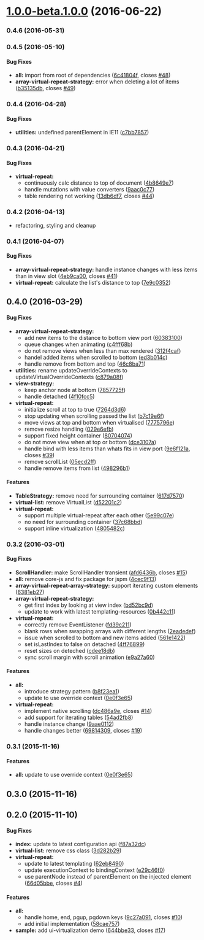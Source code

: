 <a name="1.0.0-beta.1.0.0"></a>
# [1.0.0-beta.1.0.0](https://github.com/aurelia/ui-virtualization/compare/0.5.2...v1.0.0-beta.1.0.0) (2016-06-22)



### 0.4.6 (2016-05-31)


### 0.4.5 (2016-05-10)


#### Bug Fixes

* **all:** import from root of dependencies ([6c41804f](http://github.com/aurelia/ui-virtualization/commit/6c41804f54e7951115f433b13fc2ab79ad20ae15), closes [#48](http://github.com/aurelia/ui-virtualization/issues/48))
* **array-virtual-repeat-strategy:** error when deleting a lot of items ([b35135db](http://github.com/aurelia/ui-virtualization/commit/b35135dba7bd473a88383cbfc52e44e41000211b), closes [#49](http://github.com/aurelia/ui-virtualization/issues/49))


### 0.4.4 (2016-04-28)


#### Bug Fixes

* **utilities:** undefined parentElement in IE11 ([c7bb7857](http://github.com/aurelia/ui-virtualization/commit/c7bb78576cf584c203cddb2e9374ff9df4284caf))


### 0.4.3 (2016-04-21)


#### Bug Fixes

* **virtual-repeat:**
  * continuously calc distance to top of document ([4b8649e7](http://github.com/aurelia/ui-virtualization/commit/4b8649e7416517ad217addf20bef6e26e2366e69))
  * handle mutations with value converters ([9aac0c77](http://github.com/aurelia/ui-virtualization/commit/9aac0c772fb128bd5cd4679cbfcbfccb7ebef380))
  * table rendering not working ([13db6df7](http://github.com/aurelia/ui-virtualization/commit/13db6df782decce19fdf59b757cd036fc60a099b), closes [#44](http://github.com/aurelia/ui-virtualization/issues/44))


### 0.4.2 (2016-04-13)

* refactoring, styling and cleanup

### 0.4.1 (2016-04-07)


#### Bug Fixes

* **array-virtual-repeat-strategy:** handle instance changes with less items than in view slot ([4eb9ca00](http://github.com/aurelia/ui-virtualization/commit/4eb9ca00587739ecb9446d82d779913303a146c9), closes [#41](http://github.com/aurelia/ui-virtualization/issues/41))
* **virtual-repeat:** calculate the list's distance to top ([7e9c0352](http://github.com/aurelia/ui-virtualization/commit/7e9c035255abc287a516624f0e4bb5b3901b7f5e))


## 0.4.0 (2016-03-29)


#### Bug Fixes

* **array-virtual-repeat-strategy:**
  * add new items to the distance to bottom view port ([60383100](http://github.com/aurelia/ui-virtualization/commit/603831008f43fb1fb67a538b9191483c3a1259fc))
  * queue changes when animating ([c4fff68b](http://github.com/aurelia/ui-virtualization/commit/c4fff68b6403eca9a3802653f77d250ce749a1ab))
  * do not remove views when less than max rendered ([312f4caf](http://github.com/aurelia/ui-virtualization/commit/312f4caf2dac668225404e8d5dfa7602ffb87762))
  * handel added items when scrolled to bottom ([ed3b014c](http://github.com/aurelia/ui-virtualization/commit/ed3b014c63bcafc4df5f52ea72b4426c5f057260))
  * handle remove from bottom and top ([46c8ba71](http://github.com/aurelia/ui-virtualization/commit/46c8ba711c0455a5ba461fe2134f1f14c7af4c9d))
* **utilities:** rename updateOverrideContexts to updateVirtualOverrideContexts ([c879a08f](http://github.com/aurelia/ui-virtualization/commit/c879a08f6f6b693fe0e4e0ba74302199c64cd6ef))
* **view-strategy:**
  * keep anchor node at bottom ([7857725f](http://github.com/aurelia/ui-virtualization/commit/7857725f9293b05a3a3672d6ca4902a0f050218f))
  * handle detached ([4f10fcc5](http://github.com/aurelia/ui-virtualization/commit/4f10fcc5ed3a62cd6ea2b9a72327117c111221cc))
* **virtual-repeat:**
  * initialize scroll at top to true ([7264d3d6](http://github.com/aurelia/ui-virtualization/commit/7264d3d6930293dc5bb869dd47ff464f070a333f))
  * stop updating when scrolling passed the list ([b7c19e6f](http://github.com/aurelia/ui-virtualization/commit/b7c19e6f111e4fa594d2f37d7b999039dd272a8b))
  * move views at top and bottom when virtualised ([7775796e](http://github.com/aurelia/ui-virtualization/commit/7775796eb2586bf27c3ed08ac8e5a420db97c6e0))
  * remove resize handling ([029e6efb](http://github.com/aurelia/ui-virtualization/commit/029e6efb21910c79a28ae6fe3c3968a39968da42))
  * support fixed height container ([80704074](http://github.com/aurelia/ui-virtualization/commit/807040741d900e503ed205c7f2cd971110b42aeb))
  * do not move view when at top or bottom ([dce3107a](http://github.com/aurelia/ui-virtualization/commit/dce3107a519c3d65a768b4c4221b8fa80f25b651))
  * handle bind with less items than whats fits in view port ([9e6f121a](http://github.com/aurelia/ui-virtualization/commit/9e6f121a26c5995ea4aa5ac262274e006db17683), closes [#39](http://github.com/aurelia/ui-virtualization/issues/39))
  * remove scrollList ([05ecd2ff](http://github.com/aurelia/ui-virtualization/commit/05ecd2ff8371c46e448af12ef9c3a5bb2cd73029))
  * handle remove items from list ([498296b1](http://github.com/aurelia/ui-virtualization/commit/498296b1b785cbbaa0476ec0c6e932daaa00643f))


#### Features

* **TableStrategy:** remove need for surrounding container ([617d7570](http://github.com/aurelia/ui-virtualization/commit/617d7570627ae4b3ff63049a09237446f0623d52))
* **virtual-list:** remove VirtualList ([d52201c2](http://github.com/aurelia/ui-virtualization/commit/d52201c2cee28c25728fb1e00a9f6f90f9f8fc61))
* **virtual-repeat:**
  * support multiple virtual-repeat after each other ([5e99c07e](http://github.com/aurelia/ui-virtualization/commit/5e99c07e3a3a382f787d90eef27c0e39750e330a))
  * no need for surrounding container ([37c68bbd](http://github.com/aurelia/ui-virtualization/commit/37c68bbd2c5fc1b141aa97a16e40f94fcc95368e))
  * support inline virtualization ([4805482c](http://github.com/aurelia/ui-virtualization/commit/4805482ce46199abfef694a935e3f5e092dfcc80))


### 0.3.2 (2016-03-01)


#### Bug Fixes

* **ScrollHandler:** make ScrollHandler transient ([afd6436b](http://github.com/aurelia/ui-virtualization/commit/afd6436ba02ebde9e4ccafda8f9759488895609a), closes [#15](http://github.com/aurelia/ui-virtualization/issues/15))
* **all:** remove core-js and fix package for jspm ([4cec9f13](http://github.com/aurelia/ui-virtualization/commit/4cec9f13987eb03c032bc74b5861223d803dd07c))
* **array-virtual-repeat-array-strategy:** support iterating custom elements ([6381eb27](http://github.com/aurelia/ui-virtualization/commit/6381eb271249817d22fcf546fb0e54ad50d5a9de))
* **array-virtual-repeat-strategy:**
  * get first index by looking at view index ([bd52bc9d](http://github.com/aurelia/ui-virtualization/commit/bd52bc9ddccf3c5308942c7893b437d20916731e))
  * update to work with latest templating-resources ([0b442c11](http://github.com/aurelia/ui-virtualization/commit/0b442c1180a71119dfdf572e5a4063596b6bb338))
* **virtual-repeat:**
  * correctly remove EventListener ([fd39c211](http://github.com/aurelia/ui-virtualization/commit/fd39c2115549c3fce3c9ff4d4e91e3e6d4bd5f0c))
  * blank rows when swapping arrays with different lengths ([2eadedef](http://github.com/aurelia/ui-virtualization/commit/2eadedefc9a3f785eec56518f21eb9a5e5784a6f))
  * issue when scrolled to bottom and new items added ([561e1422](http://github.com/aurelia/ui-virtualization/commit/561e142258e607c98f7b919c624d4e444c7909a8))
  * set isLastIndex to false on detached ([4ff76899](http://github.com/aurelia/ui-virtualization/commit/4ff76899ed2e781cdd072d2c0f6e133f788c9a15))
  * reset sizes on deteched ([cdee18db](http://github.com/aurelia/ui-virtualization/commit/cdee18db44a53d5460f7d8ed5c7581b31e1ed581))
  * sync scroll margin with scroll animation ([e9a27a60](http://github.com/aurelia/ui-virtualization/commit/e9a27a6085d89aaf7615a9dee6efbfafd69f62f3))


#### Features

* **all:**
  * introduce strategy pattern ([b8f23ea1](http://github.com/aurelia/ui-virtualization/commit/b8f23ea18ff292620b857c2ba461b744c3dd6b87))
  * update to use override context ([0e0f3e65](http://github.com/aurelia/ui-virtualization/commit/0e0f3e65529d455544f820e96e940bf084c8ce84))
* **virtual-repeat:**
  * implement native scrolling ([dc486a9e](http://github.com/aurelia/ui-virtualization/commit/dc486a9ee43d7f7e4893f688d8be2b56b5910b4c), closes [#14](http://github.com/aurelia/ui-virtualization/issues/14))
  * add support for iterating tables ([54ad2fb8](http://github.com/aurelia/ui-virtualization/commit/54ad2fb8b08ffa4d0a0999b38554505896a00571))
  * handle instance change ([9aae0112](http://github.com/aurelia/ui-virtualization/commit/9aae011272b7b8ba55a68ef471701e084a26778b))
  * handle changes better ([69814309](http://github.com/aurelia/ui-virtualization/commit/69814309909385fb9a7c58e1ba42af75b4a35f7c), closes [#19](http://github.com/aurelia/ui-virtualization/issues/19))


### 0.3.1 (2015-11-16)


#### Features

* **all:** update to use override context ([0e0f3e65](http://github.com/aurelia/ui-virtualization/commit/0e0f3e65529d455544f820e96e940bf084c8ce84))


## 0.3.0 (2015-11-16)


## 0.2.0 (2015-11-10)


#### Bug Fixes

* **index:** update to latest configuration api ([f87a32dc](http://github.com/aurelia/ui-virtualization/commit/f87a32dc04c3be06ba2d7add0aebeb69204fa9ea))
* **virtual-list:** remove css class ([3d282b29](http://github.com/aurelia/ui-virtualization/commit/3d282b29393f1bb9719b5a2af23b0f1d21038f47))
* **virtual-repeat:**
  * update to latest templating ([62eb8490](http://github.com/aurelia/ui-virtualization/commit/62eb849032babb151127a1c21e217519ce7912f6))
  * update executionContext to bindingContext ([e29c46f0](http://github.com/aurelia/ui-virtualization/commit/e29c46f0ea552d42701239fa00be32ca244d7bad))
  * use parentNode instead of parentElement on the injected element ([66d05bbe](http://github.com/aurelia/ui-virtualization/commit/66d05bbe8f556ce96b950b11930b140b553b182d), closes [#4](http://github.com/aurelia/ui-virtualization/issues/4))


#### Features

* **all:**
  * handle home, end, pgup, pgdown keys ([9c27a091](http://github.com/aurelia/ui-virtualization/commit/9c27a0911cf3090bae6682e84b82dd554f4d4a81), closes [#10](http://github.com/aurelia/ui-virtualization/issues/10))
  * add initial implementation ([58cae757](http://github.com/aurelia/ui-virtualization/commit/58cae757f29abc0974ffdae3df32e85e15c8798d))
* **sample:** add ui-virtualization demo ([644bbe33](http://github.com/aurelia/ui-virtualization/commit/644bbe33e74247086f58081dbcfee191bc196e69), closes [#17](http://github.com/aurelia/ui-virtualization/issues/17))
